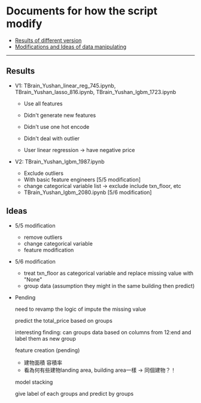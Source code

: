 # Documents for how the script modify



* [Results of different version](#Results)
* [Modifications and Ideas of data manipulating](#Ideas)

--------------------------



## Results

* V1: TBrain_Yushan_linear_reg_745.ipynb,  TBrain_Yushan_lasso_816.ipynb, TBrain_Yushan_lgbm_1723.ipynb
  
  * Use all features
  
  * Didn't generate new features
  
  * Didn't use one hot encode
  
  * Didn't deal with outlier
  
  * User linear regression -> have negative price
  
    
  
* V2: TBrain_Yushan_lgbm_1987.ipynb

  * Exclude outliers
  * With basic feature engineers [5/5 modification]
  * change categorical variable list -> exclude include txn_floor, etc
  * TBrain_Yushan_lgbm_2080.ipynb [5/6 modification]







## Ideas

* 5/5 modification 
  * remove outliers
  * change categorical variable
  * feature modification

* 5/6 modification
  * treat txn_floor as categorical variable and replace missing value with "None"
  * group data (assumption they might in the same building then predict)

* Pending

  need to revamp the logic of impute the missing value 

  predict the total_price based on groups

  interesting finding: can groups data based on columns from 12:end and label them as new group

  

  feature creation (pending)

  - 建物面積 容積率
  - 看為何有些建物landing area, building area一樣 -> 同個建物？！

  model stacking

  give label of each groups and predict by groups